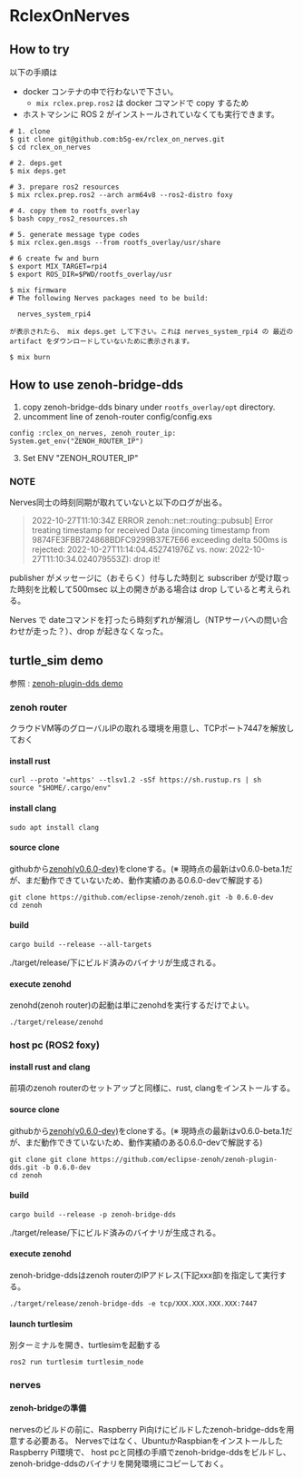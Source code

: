 # RclexOnNerves

## How to try

以下の手順は

* docker コンテナの中で行わないで下さい。
  * `mix rclex.prep.ros2` は docker コマンドで copy するため
* ホストマシンに ROS 2 がインストールされていなくても実行できます。

```
# 1. clone
$ git clone git@github.com:b5g-ex/rclex_on_nerves.git
$ cd rclex_on_nerves

# 2. deps.get
$ mix deps.get

# 3. prepare ros2 resources
$ mix rclex.prep.ros2 --arch arm64v8 --ros2-distro foxy

# 4. copy them to rootfs_overlay
$ bash copy_ros2_resources.sh

# 5. generate message type codes
$ mix rclex.gen.msgs --from rootfs_overlay/usr/share

# 6 create fw and burn
$ export MIX_TARGET=rpi4
$ export ROS_DIR=$PWD/rootfs_overlay/usr

$ mix firmware
# The following Nerves packages need to be build:

  nerves_system_rpi4

が表示されたら、 mix deps.get して下さい。これは nerves_system_rpi4 の 最近の artifact をダウンロードしていないために表示されます。

$ mix burn
```

## How to use zenoh-bridge-dds

1. copy zenoh-bridge-dds binary under `rootfs_overlay/opt` directory.
2. uncomment line of zenoh-router config/config.exs
```
config :rclex_on_nerves, zenoh_router_ip: System.get_env("ZENOH_ROUTER_IP")
```
3. Set ENV "ZENOH_ROUTER_IP"

### NOTE

Nerves同士の時刻同期が取れていないと以下のログが出る。

> 2022-10-27T11:10:34Z ERROR zenoh::net::routing::pubsub] Error treating timestamp for received Data (incoming timestamp from 9874FE3FBB724868BDFC9299B37E7E66 exceeding delta 500ms is rejected: 2022-10-27T11:14:04.452741976Z vs. now: 2022-10-27T11:10:34.024079553Z): drop it!

publisher がメッセージに（おそらく）付与した時刻と subscriber が受け取った時刻を比較して500msec 以上の開きがある場合は drop していると考えられる。

Nerves で dateコマンドを打ったら時刻ずれが解消し（NTPサーバへの問い合わせが走った？）、drop が起きなくなった。

## turtle_sim demo
参照 : [zenoh-plugin-dds demo](https://github.com/eclipse-zenoh/zenoh-plugin-dds#2-hosts-with-an-intermediate-zenoh-router-in-the-cloud)

### zenoh router
クラウドVM等のグローバルIPの取れる環境を用意し、TCPポート7447を解放しておく
#### install rust
  ```
  curl --proto '=https' --tlsv1.2 -sSf https://sh.rustup.rs | sh
source "$HOME/.cargo/env"
```

#### install clang
  ```
  sudo apt install clang
  ```
#### source clone
githubから[zenoh(v0.6.0-dev)](https://github.com/eclipse-zenoh/zenoh/releases/tag/0.6.0-dev)をcloneする。(※ 現時点の最新はv0.6.0-beta.1だが、まだ動作できていないため、動作実績のある0.6.0-devで解説する)
  ```
  git clone https://github.com/eclipse-zenoh/zenoh.git -b 0.6.0-dev
  cd zenoh
  ```
#### build
  ```
  cargo build --release --all-targets
  ```
./target/release/下にビルド済みのバイナリが生成される。
#### execute zenohd
zenohd(zenoh router)の起動は単にzenohdを実行するだけでよい。
```
./target/release/zenohd
```

### host pc (ROS2 foxy)
#### install rust and clang
前項のzenoh routerのセットアップと同様に、rust, clangをインストールする。

#### source clone
githubから[zenoh(v0.6.0-dev)](https://github.com/eclipse-zenoh/zenoh/releases/tag/0.6.0-dev)をcloneする。(※ 現時点の最新はv0.6.0-beta.1だが、まだ動作できていないため、動作実績のある0.6.0-devで解説する)
  ```
  git clone git clone https://github.com/eclipse-zenoh/zenoh-plugin-dds.git -b 0.6.0-dev
  cd zenoh
  ```
#### build
  ```
  cargo build --release -p zenoh-bridge-dds
  ```
./target/release/下にビルド済みのバイナリが生成される。
#### execute zenohd
zenoh-bridge-ddsはzenoh routerのIPアドレス(下記xxx部)を指定して実行する。
```
./target/release/zenoh-bridge-dds -e tcp/XXX.XXX.XXX.XXX:7447
```
#### launch turtlesim
別ターミナルを開き、turtlesimを起動する
```
ros2 run turtlesim turtlesim_node
```

### nerves
#### zenoh-bridgeの準備
nervesのビルドの前に、Raspberry Pi向けにビルドしたzenoh-bridge-ddsを用意する必要ある。
Nervesではなく、UbuntuかRaspbianをインストールしたRaspberry Pi環境で、
host pcと同様の手順でzenoh-bridge-ddsをビルドし、zenoh-bridge-ddsのバイナリを開発環境にコピーしておく。

